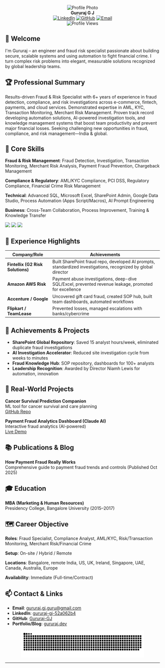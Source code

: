 <p align="center">
  <img src="https://avatars.githubusercontent.com/u/107859449?v=4" width="120" alt="Profile Photo" /><br>
  <b>Gururaj G J</b>
  <br>
  <a href="https://www.linkedin.com/in/gururaj-gj-52a062b4"><img src="https://img.shields.io/badge/LinkedIn-blue?logo=linkedin" alt="LinkedIn"></a>
  <a href="https://github.com/Gururaj-GJ"><img src="https://img.shields.io/badge/GitHub-333?logo=github" alt="GitHub"></a>
  <a href="mailto:gururaj.gj.guru@gmail.com"><img src="https://img.shields.io/badge/Email-grey?logo=gmail" alt="Email"></a>
  <br>
  <img src="https://komarev.com/ghpvc/?username=Gururaj-GJ&style=flat-square&color=blueviolet" alt="Profile Views"/>
</p>

## 👋 Welcome

I'm Gururaj – an engineer and fraud risk specialist passionate about building secure, scalable systems and using automation to fight financial crime. I turn complex risk problems into elegant, measurable solutions recognized by global leadership teams.

## 🏆 Professional Summary

Results-driven Fraud & Risk Specialist with 6+ years of experience in fraud detection, compliance, and risk investigations across e-commerce, fintech, payments, and cloud services. Demonstrated expertise in AML, KYC, Transaction Monitoring, Merchant Risk Management. Proven track record developing automation solutions, AI-powered investigation tools, and knowledge management systems that boost team productivity and prevent major financial losses. Seeking challenging new opportunities in fraud, compliance, and risk management—India & global.

## 🧰 Core Skills

**Fraud & Risk Management**: Fraud Detection, Investigation, Transaction Monitoring, Merchant Risk Analysis, Payment Fraud Prevention, Chargeback Management

**Compliance & Regulatory**: AML/KYC Compliance, PCI DSS, Regulatory Compliance, Financial Crime Risk Management

**Technical**: Advanced SQL, Microsoft Excel, SharePoint Admin, Google Data Studio, Process Automation (Apps Script/Macros), AI Prompt Engineering

**Business**: Cross-Team Collaboration, Process Improvement, Training & Knowledge Transfer

<p>
  <img src="https://skillicons.dev/icons?i=python,js,sql,excel,aws,gcp" height="32">
  <img src="https://img.shields.io/badge/AML-grey?logo=powerbi&style=flat">
  <img src="https://img.shields.io/badge/Fraud%20Prevention-blue?style=flat">
</p>

## 💼 Experience Highlights

| Company/Role | Achievements |
|--------------|-------------|
| **Fintellix (G2 Risk Solutions)** | Built SharePoint fraud repo, developed AI prompts, standardized investigations, recognized by global director |
| **Amazon AWS Risk** | Payment abuse investigations, deep-dive SQL/Excel, prevented revenue leakage, promoted for excellence |
| **Accenture / Google** | Uncovered gift card fraud, created SOP hub, built team dashboards, automated workflows |
| **Flipkart / TeamLease** | Prevented losses, managed escalations with banks/cybercrime |

## 🥇 Achievements & Projects

- **SharePoint Global Repository**: Saved 15 analyst hours/week, eliminated duplicate fraud investigations
- **AI Investigation Accelerator**: Reduced site investigation cycle from weeks to minutes
- **Fraud Knowledge Hub**: SOP repository, dashboards for 100+ analysts
- **Leadership Recognition**: Awarded by Director Niamh Lewis for automation, innovation

## 🚀 Real-World Projects

**Cancer Survival Prediction Companion**  
ML tool for cancer survival and care planning  
[GitHub Repo](https://github.com/Gururaj-GJ/cancer-survival-prediction)

**Payment Fraud Analytics Dashboard (Claude AI)**  
Interactive fraud analytics (AI-powered)  
[Live Demo](https://claude.site/artifacts/payment-fraud-dashboard)

## 📚 Publications & Blog

**How Payment Fraud Really Works**  
Comprehensive guide to payment fraud trends and controls (Published Oct 2025)

## 🎓 Education

**MBA (Marketing & Human Resources)**  
Presidency College, Bangalore University (2015–2017)

## 🗺️ Career Objective

**Roles**: Fraud Specialist, Compliance Analyst, AML/KYC, Risk/Transaction Monitoring, Merchant Risk/Financial Crime

**Setup**: On-site / Hybrid / Remote

**Locations**: Bangalore, remote India, US, UK, Ireland, Singapore, UAE, Canada, Australia, Europe

**Availability**: Immediate (Full-time/Contract)

## 📫 Contact & Links

- **Email**: gururaj.gj.guru@gmail.com
- **LinkedIn**: [gururaj-gj-52a062b4](https://www.linkedin.com/in/gururaj-gj-52a062b4)
- **GitHub**: [Gururaj-GJ](https://github.com/Gururaj-GJ)
- **Portfolio/Blog**: [gururaj.dev](https://gururaj.dev)

<p align="center">
  <img src="https://raw.githubusercontent.com/Platane/snk/output/github-contribution-grid-snake.svg" alt="GitHub Snake Animation" width="400">
</p>

---
